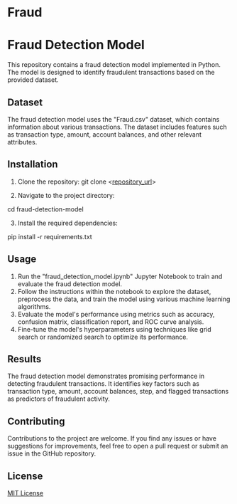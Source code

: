 # Fraud

# Fraud Detection Model

This repository contains a fraud detection model implemented in Python. The model is designed to identify fraudulent transactions based on the provided dataset.

## Dataset

The fraud detection model uses the "Fraud.csv" dataset, which contains information about various transactions. The dataset includes features such as transaction type, amount, account balances, and other relevant attributes.

## Installation

1. Clone the repository:
git clone <[repository_url](https://github.com/SubodhSingh5436/Fraud.git)>



2. Navigate to the project directory:


cd fraud-detection-model


3. Install the required dependencies:


pip install -r requirements.txt



## Usage

1. Run the "fraud_detection_model.ipynb" Jupyter Notebook to train and evaluate the fraud detection model.
2. Follow the instructions within the notebook to explore the dataset, preprocess the data, and train the model using various machine learning algorithms.
3. Evaluate the model's performance using metrics such as accuracy, confusion matrix, classification report, and ROC curve analysis.
4. Fine-tune the model's hyperparameters using techniques like grid search or randomized search to optimize its performance.

## Results

The fraud detection model demonstrates promising performance in detecting fraudulent transactions. It identifies key factors such as transaction type, amount, account balances, step, and flagged transactions as predictors of fraudulent activity.

## Contributing

Contributions to the project are welcome. If you find any issues or have suggestions for improvements, feel free to open a pull request or submit an issue in the GitHub repository.

## License

[MIT License](LICENSE)

